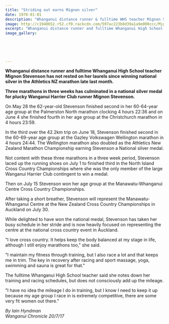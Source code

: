 ```yaml
---
title: "Striding out earns Mignon silver"
date: 1970-01-01
description: "Whanganui distance runner & fulltime WHS teacher Mignon Stevenson has not rested on her laurels since winning national silver in the Athletics NZ marathon..."
image: http://c1940652.r52.cf0.rackcdn.com/597ac223b8d39a1a9e000ccc/Mignon-Stevenson-marathon-chron-july.jpg
excerpt: "Whanganui distance runner and fulltime Whanganui High School teacher Mignon Stevenson has not rested on her laurels since winning national silver in the Athletics NZ marathon late last month."
image_gallery:
    
    
    
    
    
---
```


<p><strong>Whanganui distance runner and fulltime Whanganui High School teacher Mignon Stevenson has not rested on her laurels since winning national silver in the Athletics NZ marathon late last month.</strong></p>
<p class="element element-paragraph"><strong>Three marathons in three weeks has culminated in a national silver medal for plucky Wanganui Harrier Club runner Mignon Stevenson.</strong></p>
<p class="element element-paragraph">On May 28 the 62-year-old Stevenson finished second in her 60-64-year age group at the Palmerston North marathon clocking 4 hours 22:36 and on June 4 she finished fourth in her age group at the Christchurch marathon in 4 hours 23:59.</p>
<p class="element element-paragraph">In the third over the 42.2km trip on June 18, Stevenson finished second in the 60-69-year age group at the Gazley Volkswagen Wellington marathon in 4 hours 24:44. The Wellington marathon also doubled as the Athletics New Zealand Marathon Championship earning Stevenson a National silver medal.</p>
<p class="element element-paragraph">Not content with these three marathons in a three week period, Stevenson laced up the running shoes on July 1 to finished third in the North Island Cross Country Championships where she was the only member of the large Wanganui Harrier Club contingent to win a medal.</p>
<p class="element element-paragraph">Then on July 15 Stevenson won her age group at the Manawatu-Whanganui Centre Cross Country Championships.</p>
<p class="element element-paragraph">After taking a short breather, Stevenson will represent the Manawatu-Whanganui Centre at the New Zealand Cross Country Championships in Auckland on July 30.</p>
<p class="element element-paragraph">While delighted to have won the national medal, Stevenson has taken her busy schedule in her stride and is now heavily focused on representing the centre at the national cross country event in Auckland.</p>
<p class="element element-paragraph">"I love cross country. It helps keep the body balanced at my stage in life, although I still enjoy marathons too," she said.</p>
<p class="element element-paragraph">"I maintain my fitness through training, but I also race a lot and that keeps me in trim. The key in recovery after racing and sport massage, yoga, swimming and sauna is great for that."</p>
<p class="element element-paragraph">The fulltime Whanganui High School teacher said she notes down her training and racing schedules, but does not consciously add up the mileage.</p>
<p class="element element-paragraph">"I have no idea the mileage I do in training, but I know I need to keep it up because my age group I race in is extremely competitive, there are some very fit women out there."</p>
<p class="element element-paragraph"><em>By Iain Hyndman</em><br /><em>Wanganui Chronicle 20/7/17</em></p>

